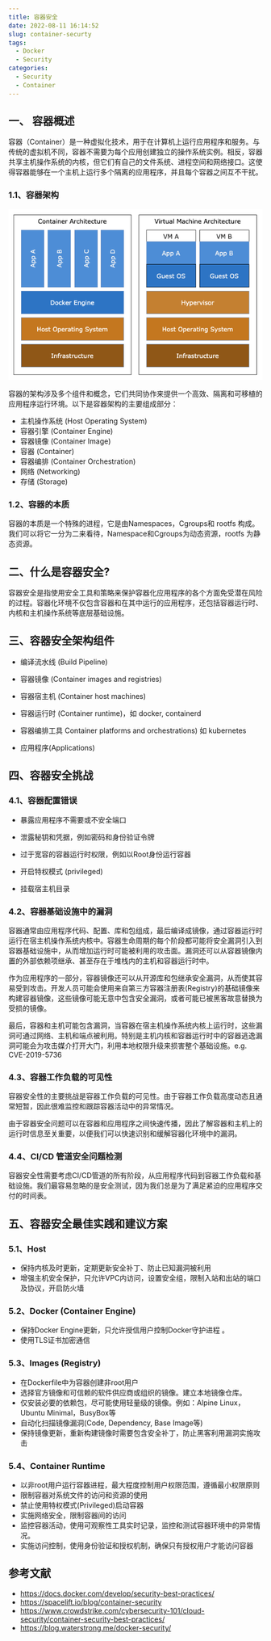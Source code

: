 ```yaml
---
title: 容器安全
date: 2022-08-11 16:14:52
slug: container-securty
tags:
  - Docker
  - Security
categories:
  - Security
  - Container
---
```


## 一、 容器概述 

容器（Container）是一种虚拟化技术，用于在计算机上运行应用程序和服务。与传统的虚拟机不同，容器不需要为每个应用创建独立的操作系统实例。相反，容器共享主机操作系统的内核，但它们有自己的文件系统、进程空间和网络接口。这使得容器能够在一个主机上运行多个隔离的应用程序，并且每个容器之间互不干扰。

### 1.1、容器架构
![vm-vs-container](imgs/vm-vs-container.png)

容器的架构涉及多个组件和概念，它们共同协作来提供一个高效、隔离和可移植的应用程序运行环境。以下是容器架构的主要组成部分：
- 主机操作系统 (Host Operating System)
- 容器引擎 (Container Engine)
- 容器镜像 (Container Image)
- 容器 (Container)
- 容器编排 (Container Orchestration)
- 网络 (Networking)
- 存储 (Storage)

### 1.2、容器的本质

容器的本质是一个特殊的进程，它是由Namespaces，Cgroups和 rootfs 构成。我们可以将它一分为二来看待，Namespace和Cgroups为动态资源，rootfs 为静态资源。


## 二、什么是容器安全?

容器安全是指使用安全工具和策略来保护容器化应用程序的各个方面免受潜在风险的过程。容器化环境不仅包含容器和在其中运行的应用程序，还包括容器运行时、内核和主机操作系统等底层基础设施。


## 三、容器安全架构组件 

- 编译流水线 (Build Pipeline)

- 容器镜像 (Container images and  registries)

- 容器宿主机 (Container host machines)

- 容器运行时 (Container runtime)，如 docker, containerd

- 容器编排工具 Container platforms and orchestrations) 如 kubernetes

- 应用程序(Applications)

  

## 四、容器安全挑战

### 4.1、容器配置错误

- 暴露应用程序不需要或不安全端口

- 泄露秘钥和凭据，例如密码和身份验证令牌

- 过于宽容的容器运行时权限，例如以Root身份运行容器

- 开启特权模式 (privileged)

- 挂载宿主机目录


### 4.2、容器基础设施中的漏洞

容器通常由应用程序代码、配置、库和包组成，最后编译成镜像，通过容器运行时运行在宿主机操作系统内核中。容器生命周期的每个阶段都可能将安全漏洞引入到容器基础设施中，从而增加运行时可能被利用的攻击面。漏洞还可以从容器镜像内置的外部依赖项继承、甚至存在于堆栈内的主机和容器运行时中。

作为应用程序的一部分，容器镜像还可以从开源库和包继承安全漏洞，从而使其容易受到攻击。开发人员可能会使用来自第三方容器注册表(Registry)的基础镜像来构建容器镜像，这些镜像可能无意中包含安全漏洞，或者可能已被黑客故意替换为受损的镜像。

最后，容器和主机可能包含漏洞，当容器在宿主机操作系统内核上运行时，这些漏洞可通过网络、主机和端点被利用。特别是主机内核和容器运行时中的容器逃逸漏洞可能会为攻击媒介打开大门，利用本地权限升级来损害整个基础设施。e.g. CVE-2019-5736


### 4.3、容器工作负载的可见性

容器安全性的主要挑战是容器工作负载的可见性。由于容器工作负载高度动态且通常短暂，因此很难监控和跟踪容器活动中的异常情况。

由于容器安全问题可以在容器和应用程序之间快速传播，因此了解容器和主机上的运行时信息至关重要，以便我们可以快速识别和缓解容器化环境中的漏洞。


### 4.4、CI/CD 管道安全问题检测

容器安全性需要考虑CI/CD管道的所有阶段，从应用程序代码到容器工作负载和基础设施。我们最容易忽略的是安全测试，因为我们总是为了满足紧迫的应用程序交付的时间表。


## 五、容器安全最佳实践和建议方案

### 5.1、Host 

- 保持内核及时更新，定期更新安全补丁、防止已知漏洞被利用 
- 增强主机安全保护，只允许VPC内访问，设置安全组，限制入站和出站的端口及协议，开启防火墙

### 5.2、Docker (Container Engine)

- 保持Docker Engine更新，只允许授信用户控制Docker守护进程 。
- 使用TLS证书加密通信

### 5.3、Images (Registry)

- 在Dockerfile中为容器创建非root用户
- 选择官方镜像和可信赖的软件供应商或组织的镜像。建立本地镜像仓库。
- 仅安装必要的依赖包，尽可能使用轻量级的镜像。例如：Alpine Linux，Ubuntu Minimal，BusyBox等
- 自动化扫描镜像漏洞(Code, Dependency, Base Image等)
- 保持镜像更新，重新构建镜像时需要包含安全补丁，防止黑客利用漏洞实施攻击

### 5.4、Container Runtime

 - 以非root用户运行容器进程，最大程度控制用户权限范围，遵循最小权限原则
 - 限制容器对系统文件的访问和资源的使用
 - 禁止使用特权模式(Privileged)启动容器
 - 实施网络安全，限制容器间的访问
 - 监控容器活动，使用可观察性工具实时记录，监控和测试容器环境中的异常情况。
 - 实施访问控制，使用身份验证和授权机制，确保只有授权用户才能访问容器

## 参考文献

- https://docs.docker.com/develop/security-best-practices/
- https://spacelift.io/blog/container-security
- https://www.crowdstrike.com/cybersecurity-101/cloud-security/container-security-best-practices/
- https://blog.waterstrong.me/docker-security/
